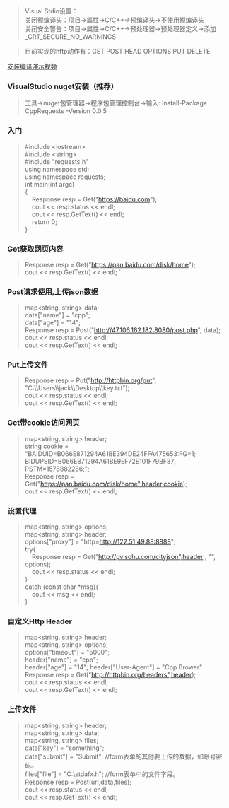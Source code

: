 >Visual Stdio设置：  
>关闭预编译头：项目->属性->C/C++->预编译头->不使用预编译头  
>关闭安全警告：项目->属性->C/C++->预处理器->预处理器定义->添加 _CRT_SECURE_NO_WARNINGS  

>目前实现的http动作有：GET POST HEAD OPTIONS PUT DELETE  

[安装编译演示视频](https://www.bilibili.com/video/bv1gV411Z7fT)  
### VisualStudio nuget安装（推荐）  
>工具->nuget包管理器->程序包管理控制台->输入: Install-Package CppRequests -Version 0.0.5  

### 入门
>#include \<iostream>  
>#include \<string>  
>#include "requests.h"  
>using	namespace std;  
>using	namespace requests;  
>int main(int argc)  
>{  
>&nbsp;&nbsp;&nbsp;&nbsp;Response resp = Get("https://baidu.com");  
>&nbsp;&nbsp;&nbsp;&nbsp;cout << resp.status << endl;  
>&nbsp;&nbsp;&nbsp;&nbsp;cout << resp.GetText() << endl;  
>&nbsp;&nbsp;&nbsp;&nbsp;return 0;  
> }  
### Get获取网页内容
>Response resp = Get("https://pan.baidu.com/disk/home");  
>cout << resp.GetText() << endl; `

### Post请求使用,上传json数据
>map<string, string> data;  
>data["name"] = "cpp";  
>data["age"] = "14";  
>Response resp = Post("http://47.106.162.182:8080/post.php", data);  
>cout << resp.status << endl;  
>cout << resp.GetText() << endl;  

### Put上传文件
>Response resp = Put("http://httpbin.org/put", "C:\\\\Users\\\\jack\\\\Desktop\\\\key.txt");  
>cout << resp.status << endl;  
>cout << resp.GetText() << endl;  

### Get带cookie访问网页
>map<string, string> header;  
>string cookie = "BAIDUID=B066E871294A61BE394DE24FFA475653:FG=1; BIDUPSID=B066E871294A61BE9EF72E101F79BF87; PSTM=1578882286;";  
>Response resp = Get("https://pan.baidu.com/disk/home",header,cookie);  
>cout << resp.GetText() << endl;  

### 设置代理
>map<string, string> options;  
>map<string, string> header;  
>options["proxy"] = "http=http://122.51.49.88:8888";  
>try{  
>&nbsp;&nbsp;&nbsp;&nbsp;Response resp = Get("http://pv.sohu.com/cityjson",header , "", options);  
>&nbsp;&nbsp;&nbsp;&nbsp;cout << resp.status << endl;  
>}  
>catch (const char *msg){  
>&nbsp;&nbsp;&nbsp;&nbsp;cout << msg << endl;  
>}  

### 自定义Http Header
>map<string, string> header;  
>map<string, string> options;  
>options["timeout"] = "5000";  
>header["name"] = "cpp";  
>header["age"] = "14";
>header["User-Agent"] = "Cpp Brower"  
>Response resp = Get("http://httpbin.org/headers",header);  
>cout << resp.status << endl;  
>cout << resp.GetText() << endl;  

### 上传文件
>map<string, string> header;  
>map<string, string> data;  
>map<string, string> files;  
>data["key"] = "something";  
>data["submit"] = "Submit"; //form表单的其他要上传的数据，如账号密码。   
>files["file"] = "C:\\stdafx.h";  //form表单中的文件字段。  
>Response resp = Post(url,data,files);  
>cout << resp.status << endl;  
>cout << resp.GetText() << endl;  
